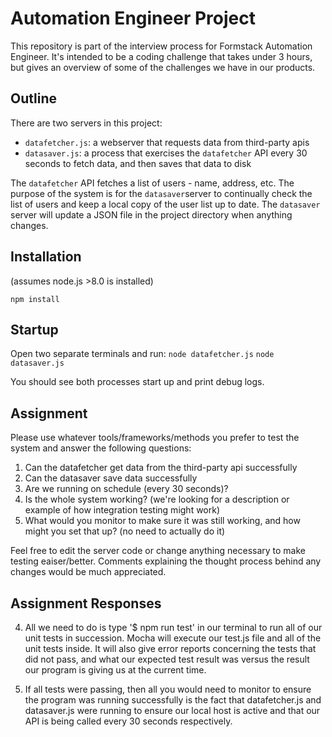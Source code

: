 # Automation Engineer Project

This repository is part of the interview process for Formstack Automation Engineer. It's intended to be a coding challenge that takes under 3 hours, but gives an overview of some of the challenges we have in our products.

## Outline

There are two servers in this project:

- `datafetcher.js`: a webserver that requests data from third-party apis
- `datasaver.js`: a process that exercises the `datafetcher` API every 30 seconds to fetch data, and then saves that data to disk

The `datafetcher` API fetches a list of users - name, address, etc. The purpose of the system is for the `datasaver`server to continually check the list of users and keep a local copy of the user list up to date. The `datasaver` server will update a JSON file in the project directory when anything changes.

## Installation

(assumes node.js >8.0 is installed)

`npm install`

## Startup

Open two separate terminals and run:
`node datafetcher.js`
`node datasaver.js`

You should see both processes start up and print debug logs.

## Assignment

Please use whatever tools/frameworks/methods you prefer to test the system and answer the following questions:

1. Can the datafetcher get data from the third-party api successfully
2. Can the datasaver save data successfully
3. Are we running on schedule (every 30 seconds)?
4. Is the whole system working? (we're looking for a description or example of how integration testing might work)
5. What would you monitor to make sure it was still working, and how might you set that up? (no need to actually do it)

Feel free to edit the server code or change anything necessary to make testing eaiser/better. Comments explaining the thought process behind any changes would be much appreciated.

## Assignment Responses

4. All we need to do is type '$ npm run test' in our terminal to run all of our unit tests in succession. Mocha will execute our test.js file and all of the unit tests inside. It will also give error reports concerning the tests that did not pass, and what our expected test result was versus the result our program is giving us at the current time.

5. If all tests were passing, then all you would need to monitor to ensure the program was running successfully is the fact that datafetcher.js and datasaver.js were running to ensure our local host is active and that our API is being called every 30 seconds respectively.